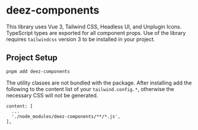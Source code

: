 # deez-components

This library uses Vue 3, Tailwind CSS, Headless UI, and Unplugin Icons.
TypeScript types are exported for all component props.
Use of the library requires `tailwindcss` version 3 to be installed in your project.

## Project Setup

```sh
pnpm add deez-components
```

The utility classes are not bundled with the package. After installing add the following to the content list of your `tailwind.config.*`, otherwise the necessary CSS will not be generated.

```
content: [
  ...
  './node_modules/deez-components/**/*.js',
],
```
